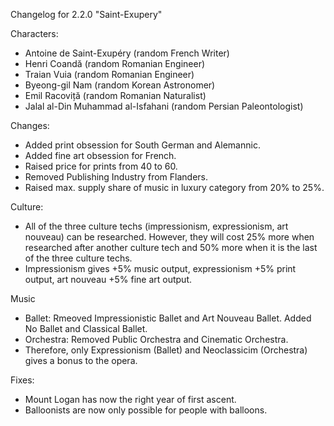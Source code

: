 Changelog for 2.2.0 "Saint-Exupery"

Characters:
- Antoine de Saint-Exupéry (random French Writer)
- Henri Coandă (random Romanian Engineer)
- Traian Vuia (random Romanian Engineer)
- Byeong-gil Nam (random Korean Astronomer)
- Emil Racoviță (random Romanian Naturalist)
- Jalal al-Din Muhammad al-Isfahani (random Persian Paleontologist)

Changes:
- Added print obsession for South German and Alemannic.
- Added fine art obsession for French.
- Raised price for prints from 40 to 60.
- Removed Publishing Industry from Flanders.
- Raised max. supply share of music in luxury category from 20% to 25%.

Culture:
- All of the three culture techs (impressionism, expressionism, art nouveau) can be researched. However, they will cost 25% more when researched after another culture tech and 50% more when it is the last of the three culture techs.
- Impressionism gives +5% music output, expressionism +5% print output, art nouveau +5% fine art output.

Music
- Ballet: Rmeoved Impressionistic Ballet and Art Nouveau Ballet. Added No Ballet and Classical Ballet.
- Orchestra: Removed Public Orchestra and Cinematic Orchestra.
- Therefore, only Expressionism (Ballet) and Neoclassicim (Orchestra) gives a bonus to the opera.

Fixes:
- Mount Logan has now the right year of first ascent.
- Balloonists are now only possible for people with balloons.
